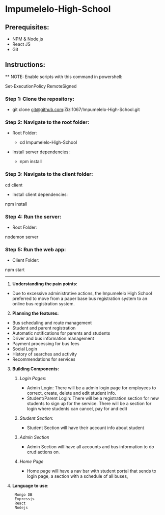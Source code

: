# Impumelelo-High-School

## Prerequisites:

- NPM & Node.js
- React JS
- Git

## Instructions:

** NOTE:
Enable scripts with this command in powershell:

Set-ExecutionPolicy RemoteSigned

### Step 1: Clone the repository:
   
- git clone git@github.com:Zizi1067/Impumelelo-High-School.git

### Step 2: Navigate to the root folder:

- Root Folder:

  - cd Impumelelo-High-School

- Install server dependencies:

  - npm install

### Step 3: Navigate to the client folder:

cd client

- Install client dependencies:

npm install

### Step 4: Run the server:

- Root Folder:

nodemon server

### Step 5: Run the web app:

- Client Folder:

npm start

---

1. **Understanding the pain points:**

- Due to excessive administrative actions, the Impumelelo High School preferred to move from a paper base bus registration system to an online bus registration system.

2. **Planning the features:**

- Bus scheduling and route management
- Student and parent registration
- Automatic notifications for parents and students
- Driver and bus information management
- Payment processing for bus fees
- Social Login
- History of searches and activity
- Recommendations for services 

3. **Building Components:**

	1. _Login Pages:_

		- Admin Login: There will be a admin login page for employees to correct, create, delete and edit student info.
		- Student/Parent Login: There will be a registration section for new students to sign up for the service. There will be a section for login where students can cancel, pay for and edit

	2. _Student Section:_

		- Student Section will have their account info about student 

	3. _Admin Section_
	
		- Admin Section will have all accounts and bus information to do crud actions on.
	
	4. _Home Page_
		-  Home page will have a nav bar with student portal that sends to login page, a section with a schedule of all buses,

4. **Language to use:**
	
		Mongo DB
		Expressjs
		React
		Nodejs
